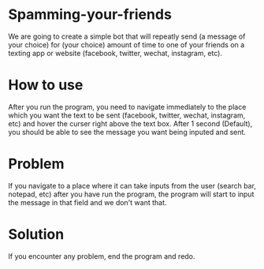 # Spamming-your-friends
We are going to create a simple bot that will repeatly send (a message of your choice) for (your choice) amount of time to one of your friends on a texting app or website (facebook, twitter, wechat, instagram, etc).
# How to use
After you run the program, you need to navigate immediately to the place which you want the text to be sent (facebook, twitter, wechat, instagram, etc) and hover the curser right above the text box. After 1 second (Default), you should be able to see the message you want being inputed and sent. 
# Problem
If you navigate to a place where it can take inputs from the user (search bar, notepad, etc) after you have run the program, the program will start to input the message in that field and we don't want that.
# Solution
If you encounter any problem, end the program and redo.

